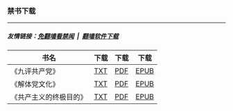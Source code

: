### 禁书下载

---
##### 友情链接：[免翻墙看禁闻](https://github.com/gfw-breaker/banned-news3) &nbsp;|&nbsp; [翻墙软件下载](https://github.com/gfw-breaker/nogfw)

| 书名 | 下载 | 下载 | 下载 |
|---|---|---|---|
| 《九评共产党》 | [TXT](https://y2mate.com/zh-cn/search/) | [PDF](?raw=true) | [EPUB](?raw=true) |
| 《解体党文化》 | [TXT](https://y2mate.com/zh-cn/search/) | [PDF](?raw=true) | [EPUB](?raw=true) |
| 《共产主义的终极目的》 | [TXT](https://y2mate.com/zh-cn/search/) | [PDF](?raw=true) | [EPUB](?raw=true) |
